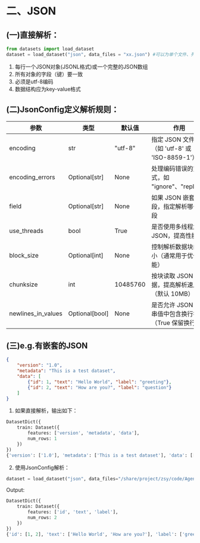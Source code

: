 # 二、JSON

## (一)直接解析：
```python
from datasets import load_dataset
dataset = load_dataset("json", data_files = "xx.json") #可以为单个文件、列表或模式匹配
```
1. 每行一个JSON对象(JSONL格式)或一个完整的JSON数组
2. 所有对象的字段（键）要一致
3. 必须是utf-8编码
4. 数据结构应为key-value格式

## (二)JsonConfig定义解析规则：
| 参数                 | 类型             | 默认值      | 作用                                                        |
|----------------------|------------------|-------------|-------------------------------------------------------------|
| encoding             | str              | "utf-8"     | 指定 JSON 文件编码（如 'utf-8' 或 'ISO-8859-1'）              |
| encoding_errors      | Optional[str]    | None        | 处理编码错误的方式，如 "ignore"、"replace"                  |
| field                | Optional[str]    | None        | 如果 JSON 嵌套了字段，指定解析哪个字段                      |
| use_threads          | bool             | True        | 是否使用多线程解析 JSON，提高性能                           |
| block_size           | Optional[int]    | None        | 控制解析数据块的大小（通常用于优化性能）                    |
| chunksize            | int              | 10485760    | 按块读取 JSON 数据，提高解析速度（默认 10MB）               |
| newlines_in_values   | Optional[bool]   | None        | 是否允许 JSON 字符串值中包含换行符（True 保留换行）         |

## (三)e.g.有嵌套的JSON
```json
{
    "version": "1.0",
    "metadata": "This is a test dataset",
    "data": [
        {"id": 1, "text": "Hello World", "label": "greeting"},
        {"id": 2, "text": "How are you?", "label": "question"}
    ]
}
```
1. 如果直接解析，输出如下：
```python
DatasetDict({
    train: Dataset({
        features: ['version', 'metadata', 'data'],
        num_rows: 1
    })
})
{'version': ['1.0'], 'metadata': ['This is a test dataset'], 'data': [[{'id': 1, 'text': 'Hello World', 'label': 'greeting'}, {'id': 2, 'text': 'How are you?', 'label': 'question'}]]}
```
2. 使用JsonConfig解析：
```python
dataset = load_dataset("json", data_files="/share/project/zsy/code/Agent/test/2.json", field='data')
```
Output:
```python
DatasetDict({
    train: Dataset({
        features: ['id', 'text', 'label'],
        num_rows: 2
    })
})
{'id': [1, 2], 'text': ['Hello World', 'How are you?'], 'label': ['greeting', 'question']}
```
